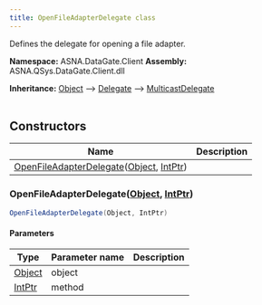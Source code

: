 ```yaml
---
title: OpenFileAdapterDelegate class
---
```


Defines the delegate for opening a file adapter.

**Namespace:** ASNA.DataGate.Client
**Assembly:** ASNA.QSys.DataGate.Client.dll

**Inheritance:** [Object](https://docs.microsoft.com/en-us/dotnet/api/system.object) --> [Delegate](https://learn.microsoft.com/en-US/dotnet/csharp/programming-guide/delegates/) --> [MulticastDelegate](https://learn.microsoft.com/en-us/dotnet/api/system.multicastdelegate?view=net-8.0)
<br>
<br>

## Constructors

| Name | Description |
| --- | --- |
| [OpenFileAdapterDelegate](#openfileadapterdelegate-object-intptr-)([Object](https://docs.microsoft.com/en-us/dotnet/api/system.object), [IntPtr](https://learn.microsoft.com/en-us/dotnet/api/system.intptr?view=net-8.0)) | 

### OpenFileAdapterDelegate([Object](https://docs.microsoft.com/en-us/dotnet/api/system.object), [IntPtr](https://learn.microsoft.com/en-us/dotnet/api/system.intptr?view=net-8.0))



```cs
OpenFileAdapterDelegate(Object, IntPtr)
```

#### Parameters

| Type | Parameter name | Description
| --- | --- | ---
| [Object](https://docs.microsoft.com/en-us/dotnet/api/system.object) | object | 
| [IntPtr](https://learn.microsoft.com/en-us/dotnet/api/system.intptr?view=net-8.0) | method | 
